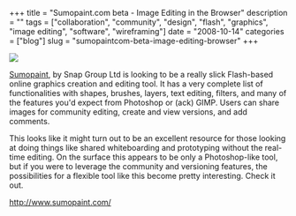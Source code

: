 +++
title = "Sumopaint.com beta - Image Editing in the Browser"
description = ""
tags = ["collaboration", "community", "design", "flash", "graphics", "image editing", "software", "wireframing"]
date = "2008-10-14"
categories = ["blog"]
slug = "sumopaintcom-beta-image-editing-browser"
+++



  <div class="notebook-screenshot"><a href="http://www.sumopaint.com/"><img id='bluga-thumbnail-1383' class='bluga-thumbnail large' src='http://media.konigi.com/bluga/
wt48f4b57bab96e_0.jpg'/></a></div><p><a href="http://www.sumopaint.com/">Sumopaint</a>, by Snap Group Ltd is looking to be a really slick Flash-based online graphics creation and editing tool. It has a very complete list of functionalities with shapes, brushes, layers, text editing, filters, and many of the features you'd expect from Photoshop or (ack) GIMP. Users can share images for community editing, create and view versions, and add comments. </p>
<p>This looks like it might turn out to be an excellent resource for those looking at doing things like shared whiteboarding and prototyping without the real-time editing. On the surface this appears to be only a Photoshop-like tool, but if you were to leverage the community and versioning features, the possibilities for a flexible tool like this become pretty interesting. Check it out.</p>
    
  <a href="http://www.sumopaint.com/">http://www.sumopaint.com/</a>
